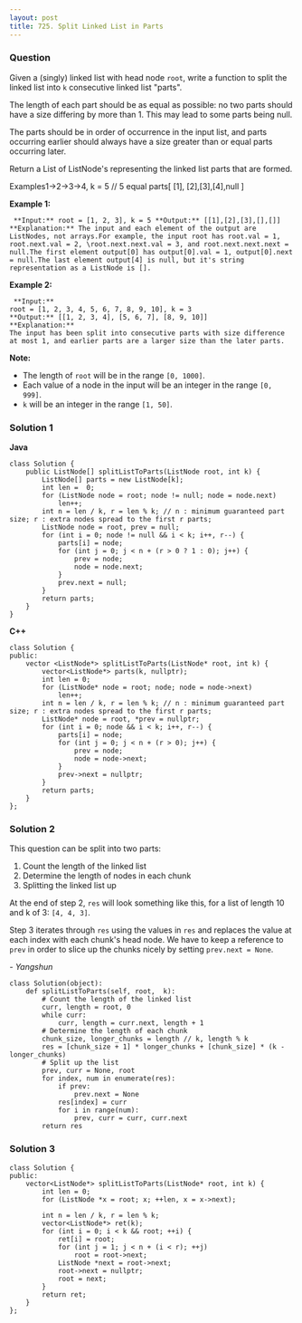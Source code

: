 ```yaml
---
layout: post
title: 725. Split Linked List in Parts
---
```

### Question
Given a (singly) linked list with head node `root`, write a function to split
the linked list into `k` consecutive linked list "parts".

The length of each part should be as equal as possible: no two parts should
have a size differing by more than 1. This may lead to some parts being null.

The parts should be in order of occurrence in the input list, and parts
occurring earlier should always have a size greater than or equal parts
occurring later.

Return a List of ListNode's representing the linked list parts that are
formed.

Examples1->2->3->4, k = 5 // 5 equal parts[ [1], [2],[3],[4],null ]

 **Example 1:**  

    
    
     **Input:** root = [1, 2, 3], k = 5 **Output:** [[1],[2],[3],[],[]] **Explanation:** The input and each element of the output are ListNodes, not arrays.For example, the input root has root.val = 1, root.next.val = 2, \root.next.next.val = 3, and root.next.next.next = null.The first element output[0] has output[0].val = 1, output[0].next = null.The last element output[4] is null, but it's string representation as a ListNode is [].

 **Example 2:**  

    
    
     **Input:** 
    root = [1, 2, 3, 4, 5, 6, 7, 8, 9, 10], k = 3
    **Output:** [[1, 2, 3, 4], [5, 6, 7], [8, 9, 10]]
    **Explanation:**
    The input has been split into consecutive parts with size difference at most 1, and earlier parts are a larger size than the later parts.
    

**Note:**

* The length of `root` will be in the range `[0, 1000]`.
* Each value of a node in the input will be an integer in the range `[0, 999]`.
* `k` will be an integer in the range `[1, 50]`.

### Solution 1
 **Java**

    
    
    class Solution {
        public ListNode[] splitListToParts(ListNode root, int k) {
            ListNode[] parts = new ListNode[k];
            int len =  0;
            for (ListNode node = root; node != null; node = node.next)
                len++;
            int n = len / k, r = len % k; // n : minimum guaranteed part size; r : extra nodes spread to the first r parts;
            ListNode node = root, prev = null;
            for (int i = 0; node != null && i < k; i++, r--) {
                parts[i] = node;
                for (int j = 0; j < n + (r > 0 ? 1 : 0); j++) {
                    prev = node;
                    node = node.next;
                }
                prev.next = null;
            }
            return parts;        
        }
    }
    

**C++**

    
    
    class Solution {
    public:
        vector <ListNode*> splitListToParts(ListNode* root, int k) {
            vector<ListNode*> parts(k, nullptr);
            int len = 0;
            for (ListNode* node = root; node; node = node->next)
                len++;
            int n = len / k, r = len % k; // n : minimum guaranteed part size; r : extra nodes spread to the first r parts;
            ListNode* node = root, *prev = nullptr;
            for (int i = 0; node && i < k; i++, r--) {
                parts[i] = node;
                for (int j = 0; j < n + (r > 0); j++) {
                    prev = node;
                    node = node->next;
                }
                prev->next = nullptr;
            }
            return parts;
        }
    };
    


### Solution 2
This question can be split into two parts:

  1. Count the length of the linked list
  2. Determine the length of nodes in each chunk
  3. Splitting the linked list up

At the end of step 2, `res` will look something like this, for a list of
length 10 and k of 3: `[4, 4, 3]`.

Step 3 iterates through `res` using the values in `res` and replaces the value
at each index with each chunk's head node. We have to keep a reference to
`prev` in order to slice up the chunks nicely by setting `prev.next = None`.

 _\- Yangshun_

    
    
    class Solution(object):
        def splitListToParts(self, root,  k):
            # Count the length of the linked list
            curr, length = root, 0
            while curr:
                curr, length = curr.next, length + 1
            # Determine the length of each chunk
            chunk_size, longer_chunks = length // k, length % k
            res = [chunk_size + 1] * longer_chunks + [chunk_size] * (k - longer_chunks)
            # Split up the list
            prev, curr = None, root
            for index, num in enumerate(res):
                if prev:
                    prev.next = None
                res[index] = curr
                for i in range(num):
                    prev, curr = curr, curr.next
            return res
    


### Solution 3
    
    
    class Solution {
    public:
        vector<ListNode*> splitListToParts(ListNode* root, int k) {
            int len = 0;
            for (ListNode *x = root; x; ++len, x = x->next);
    
            int n = len / k, r = len % k;
            vector<ListNode*> ret(k);
            for (int i = 0; i < k && root; ++i) {
                ret[i] = root;
                for (int j = 1; j < n + (i < r); ++j)
                    root = root->next;
                ListNode *next = root->next;
                root->next = nullptr;
                root = next;
            }
            return ret;
        }
    };
    



